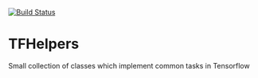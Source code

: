 [![Build Status](https://travis-ci.org/jd-13/TFHelpers.svg?branch=master)](https://travis-ci.org/jd-13/TFHelpers)


# TFHelpers
Small collection of classes which implement common tasks in Tensorflow
